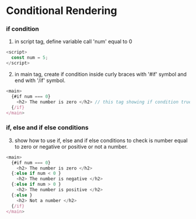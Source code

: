 # Conditional Rendering

### if condition
1. in script tag, define variable call 'num' equal to 0 
```js
<script>
  const num = 5;
</script>
```  

2. in main tag, create if condition inside curly braces with '#if' symbol and end with '/if' symbol.     
```js
<main>
  {#if num === 0} 
    <h2> The number is zero </h2> // this tag showing if condition true
  {/if}  
</main>
```  

### if, else and if else conditions

3. show how to use if, else and if else conditions to check is number equal to zero or negative or positive or not a number.

```js
<main>
  {#if num === 0} 
    <h2> The number is zero </h2> 
  {:else if num < 0 }
    <h2> The number is negative </h2> 
  {:else if num > 0 }
    <h2> The number is positive </h2> 
  {:else }
    <h2> Not a number </h2> 
  {/if}  
</main>
```    